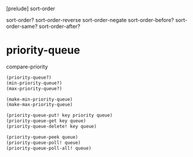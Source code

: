 [prelude] sort-order

sort-order?
sort-order-reverse
sort-order-negate
sort-order-before?
sort-order-same?
sort-order-after?

# priority-queue

compare-priority

```scheme
(priority-queue?)
(min-priority-queue?)
(max-priority-queue?)

(make-min-priority-queue)
(make-max-priority-queue)

(priority-queue-put! key priority queue)
(priority-queue-get key queue)
(priority-queue-delete! key queue)

(priority-queue-peek queue)
(priority-queue-poll! queue)
(priority-queue-poll-all! queue)
```
